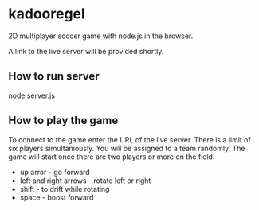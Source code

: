 # kadooregel
2D multiplayer soccer game with node.js in the browser.

A link to the live server will be provided shortly.

## How to run server

node server.js

## How to play the game

To connect to the game enter the URL of the live server.
There is a limit of six players simultaniously. You will be assigned to a team randomly.
The game will start once there are two players or more on the field.

* up arror - go forward
* left and right arrows - rotate left or right
* shift - to drift while rotating
* space - boost forward
